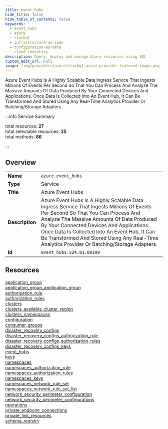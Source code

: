```yaml
---
title: event_hubs
hide_title: false
hide_table_of_contents: false
keywords:
  - event_hubs
  - azure
  - stackql
  - infrastructure-as-code
  - configuration-as-data
  - cloud inventory
description: Query, deploy and manage Azure resources using SQL
custom_edit_url: null
image: /img/providers/azure/stackql-azure-provider-featured-image.png
---
```

Azure Event Hubs Is A Highly Scalable Data Ingress Service That Ingests Millions Of Events Per Second So That You Can Process And Analyze The Massive Amounts Of Data Produced By Your Connected Devices And Applications. Once Data Is Collected Into An Event Hub, It Can Be Transformed And Stored Using Any Real-Time Analytics Provider Or Batching/Storage Adapters.  
    
:::info Service Summary

<div class="row">
<div class="providerDocColumn">
<span>total resources:&nbsp;<b>27</b></span><br />
<span>total selectable resources:&nbsp;<b>25</b></span><br />
<span>total methods:&nbsp;<b>86</b></span><br />
</div>
</div>

:::

## Overview
<table><tbody>
<tr><td><b>Name</b></td><td><code>azure.event_hubs</code></td></tr>
<tr><td><b>Type</b></td><td>Service</td></tr>
<tr><td><b>Title</b></td><td>Azure Event Hubs</td></tr>
<tr><td><b>Description</b></td><td>Azure Event Hubs Is A Highly Scalable Data Ingress Service That Ingests Millions Of Events Per Second So That You Can Process And Analyze The Massive Amounts Of Data Produced By Your Connected Devices And Applications. Once Data Is Collected Into An Event Hub, It Can Be Transformed And Stored Using Any Real-Time Analytics Provider Or Batching/Storage Adapters.</td></tr>
<tr><td><b>Id</b></td><td><code>event_hubs:v24.01.00199</code></td></tr>
</tbody></table>

## Resources
<div class="row">
<div class="providerDocColumn">
<a href="/providers/azure/event_hubs/application_group/">application_group</a><br />
<a href="/providers/azure/event_hubs/application_group_application_group/">application_group_application_group</a><br />
<a href="/providers/azure/event_hubs/authorization_rule/">authorization_rule</a><br />
<a href="/providers/azure/event_hubs/authorization_rules/">authorization_rules</a><br />
<a href="/providers/azure/event_hubs/clusters/">clusters</a><br />
<a href="/providers/azure/event_hubs/clusters_available_cluster_region/">clusters_available_cluster_region</a><br />
<a href="/providers/azure/event_hubs/clusters_namespaces/">clusters_namespaces</a><br />
<a href="/providers/azure/event_hubs/configuration/">configuration</a><br />
<a href="/providers/azure/event_hubs/consumer_groups/">consumer_groups</a><br />
<a href="/providers/azure/event_hubs/disaster_recovery_configs/">disaster_recovery_configs</a><br />
<a href="/providers/azure/event_hubs/disaster_recovery_configs_authorization_rule/">disaster_recovery_configs_authorization_rule</a><br />
<a href="/providers/azure/event_hubs/disaster_recovery_configs_authorization_rules/">disaster_recovery_configs_authorization_rules</a><br />
<a href="/providers/azure/event_hubs/disaster_recovery_configs_keys/">disaster_recovery_configs_keys</a><br />
<a href="/providers/azure/event_hubs/event_hubs/">event_hubs</a><br />
</div>
<div class="providerDocColumn">
<a href="/providers/azure/event_hubs/keys/">keys</a><br />
<a href="/providers/azure/event_hubs/namespaces/">namespaces</a><br />
<a href="/providers/azure/event_hubs/namespaces_authorization_rule/">namespaces_authorization_rule</a><br />
<a href="/providers/azure/event_hubs/namespaces_authorization_rules/">namespaces_authorization_rules</a><br />
<a href="/providers/azure/event_hubs/namespaces_keys/">namespaces_keys</a><br />
<a href="/providers/azure/event_hubs/namespaces_network_rule_set/">namespaces_network_rule_set</a><br />
<a href="/providers/azure/event_hubs/namespaces_network_rule_set_list/">namespaces_network_rule_set_list</a><br />
<a href="/providers/azure/event_hubs/network_security_perimeter_configuration/">network_security_perimeter_configuration</a><br />
<a href="/providers/azure/event_hubs/network_security_perimeter_configurations/">network_security_perimeter_configurations</a><br />
<a href="/providers/azure/event_hubs/operations/">operations</a><br />
<a href="/providers/azure/event_hubs/private_endpoint_connections/">private_endpoint_connections</a><br />
<a href="/providers/azure/event_hubs/private_link_resources/">private_link_resources</a><br />
<a href="/providers/azure/event_hubs/schema_registry/">schema_registry</a><br />
</div>
</div>
